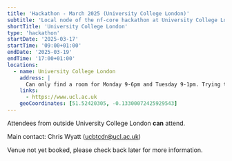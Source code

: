 ```yaml
---
title: 'Hackathon - March 2025 (University College London)'
subtitle: 'Local node of the nf-core hackathon at University College London'
shortTitle: 'University College London'
type: 'hackathon'
startDate: '2025-03-17'
startTime: '09:00+01:00'
endDate: '2025-03-19'
endTime: '17:00+01:00'
locations:
  - name: University College London
    address: |
      Can only find a room for Monday 9-6pm and Tuesday 9-1pm. Trying to find alternatives for the other day/times. Tottenham Court Road UCL building, enough for 30-40 people
    links:
      - https://www.ucl.ac.uk
    geoCoordinates: [51.52420305, -0.13300072425929543]
---
```


Attendees from outside University College London **can** attend.

Main contact: Chris Wyatt ([ucbtcdr@ucl.ac.uk](mailto:ucbtcdr@ucl.ac.uk))

Venue not yet booked, please check back later for more information.
